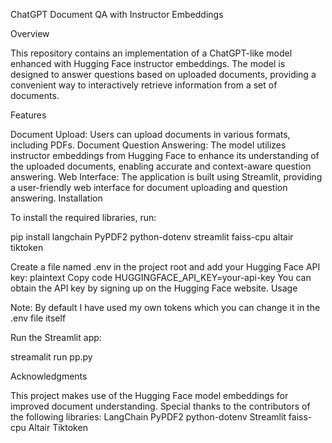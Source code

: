ChatGPT Document QA with Instructor Embeddings

Overview

This repository contains an implementation of a ChatGPT-like model enhanced with Hugging Face instructor embeddings. The model is designed to answer questions based on uploaded documents, providing a convenient way to interactively retrieve information from a set of documents.

Features

Document Upload: Users can upload documents in various formats, including PDFs.
Document Question Answering: The model utilizes instructor embeddings from Hugging Face to enhance its understanding of the uploaded documents, enabling accurate and context-aware question answering.
Web Interface: The application is built using Streamlit, providing a user-friendly web interface for document uploading and question answering.
Installation

To install the required libraries, run:

pip install langchain PyPDF2 python-dotenv streamlit faiss-cpu altair tiktoken

Create a file named .env in the project root and add your Hugging Face API key:
plaintext
Copy code
HUGGINGFACE_API_KEY=your-api-key
You can obtain the API key by signing up on the Hugging Face website.
Usage

Note: By default I have used my own tokens which you can change it in the .env file itself


Run the Streamlit app:

streamalit run pp.py

Acknowledgments

This project makes use of the Hugging Face model embeddings for improved document understanding.
Special thanks to the contributors of the following libraries:
LangChain
PyPDF2
python-dotenv
Streamlit
faiss-cpu
Altair
Tiktoken
